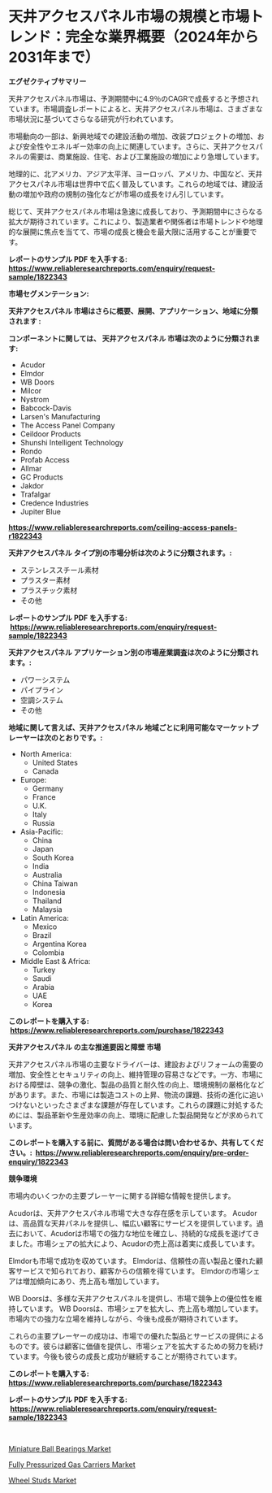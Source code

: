 <p><h1>天井アクセスパネル市場の規模と市場トレンド：完全な業界概要（2024年から2031年まで）</h1></p><p><strong>エグゼクティブサマリー</strong></p>
<p><p>天井アクセスパネル市場は、予測期間中に4.9％のCAGRで成長すると予想されています。市場調査レポートによると、天井アクセスパネル市場は、さまざまな市場状況に基づいてさらなる研究が行われています。</p><p>市場動向の一部は、新興地域での建設活動の増加、改装プロジェクトの増加、および安全性やエネルギー効率の向上に関連しています。さらに、天井アクセスパネルの需要は、商業施設、住宅、および工業施設の増加により急増しています。</p><p>地理的に、北アメリカ、アジア太平洋、ヨーロッパ、アメリカ、中国など、天井アクセスパネル市場は世界中で広く普及しています。これらの地域では、建設活動の増加や政府の規制の強化などが市場の成長をけん引しています。</p><p>総じて、天井アクセスパネル市場は急速に成長しており、予測期間中にさらなる拡大が期待されています。これにより、製造業者や関係者は市場トレンドや地理的な展開に焦点を当てて、市場の成長と機会を最大限に活用することが重要です。</p></p>
<p><strong>レポートのサンプル PDF を入手する: <a href="https://www.reliableresearchreports.com/enquiry/request-sample/1822343">https://www.reliableresearchreports.com/enquiry/request-sample/1822343</a></strong></p>
<p><strong>市場セグメンテーション:</strong></p>
<p><strong> 天井アクセスパネル 市場はさらに概要、展開、アプリケーション、地域に分類されます :</strong></p>
<p><strong>コンポーネントに関しては、 天井アクセスパネル 市場は次のように分類されます: &nbsp;</strong></p>
<p><ul><li>Acudor</li><li>Elmdor</li><li>WB Doors</li><li>Milcor</li><li>Nystrom</li><li>Babcock-Davis</li><li>Larsen's Manufacturing</li><li>The Access Panel Company</li><li>Ceildoor Products</li><li>Shunshi Intelligent Technology</li><li>Rondo</li><li>Profab Access</li><li>Allmar</li><li>GC Products</li><li>Jakdor</li><li>Trafalgar</li><li>Credence Industries</li><li>Jupiter Blue</li></ul></p>
<p><strong><a href="https://www.reliableresearchreports.com/ceiling-access-panels-r1822343">https://www.reliableresearchreports.com/ceiling-access-panels-r1822343</a></strong></p>
<p><strong> 天井アクセスパネル タイプ別の市場分析は次のように分類されます。:</strong></p>
<p><ul><li>ステンレススチール素材</li><li>プラスター素材</li><li>プラスチック素材</li><li>その他</li></ul></p>
<p><strong>レポートのサンプル PDF を入手する: &nbsp;<a href="https://www.reliableresearchreports.com/enquiry/request-sample/1822343">https://www.reliableresearchreports.com/enquiry/request-sample/1822343</a></strong></p>
<p><strong> 天井アクセスパネル アプリケーション別の市場産業調査は次のように分類されます。:</strong></p>
<p><ul><li>パワーシステム</li><li>パイプライン</li><li>空調システム</li><li>その他</li></ul></p>
<p><strong>地域に関して言えば、天井アクセスパネル 地域ごとに利用可能なマーケットプレーヤーは次のとおりです。:</strong></p>
<p><ul>
    <li>
        North America:
        <ul>
            <li>United States</li>
            <li>Canada</li>
        </ul>
    </li>
    <li>
        Europe:
        <ul>
            <li>Germany</li>
            <li>France</li>
            <li>U.K.</li>
            <li>Italy</li>
            <li>Russia</li>
        </ul>
    </li>
    <li>
        Asia-Pacific:
        <ul>
            <li>China</li>
            <li>Japan</li>
            <li>South Korea</li>
            <li>India</li>
            <li>Australia</li>
            <li>China Taiwan</li>
            <li>Indonesia</li>
            <li>Thailand</li>
            <li>Malaysia</li>
        </ul>
    </li>
    <li>
        Latin America:
        <ul>
            <li>Mexico</li>
            <li>Brazil</li>
            <li>Argentina Korea</li>
            <li>Colombia</li>
        </ul>
    </li>
    <li>
        Middle East & Africa:
        <ul>
            <li>Turkey</li>
            <li>Saudi</li>
            <li>Arabia</li>
            <li>UAE</li>
            <li>Korea</li>
        </ul>
    </li>
    </ul></p>
<p><strong>このレポートを購入する: &nbsp;<a href="https://www.reliableresearchreports.com/purchase/1822343">https://www.reliableresearchreports.com/purchase/1822343</a></strong></p>
<p><strong>天井アクセスパネル の主な推進要因と障壁 市場</strong></p>
<p><p>天井アクセスパネル市場の主要なドライバーは、建設およびリフォームの需要の増加、安全性とセキュリティの向上、維持管理の容易さなどです。一方、市場における障壁は、競争の激化、製品の品質と耐久性の向上、環境規制の厳格化などがあります。また、市場には製造コストの上昇、物流の課題、技術の進化に追いつけないといったさまざまな課題が存在しています。これらの課題に対処するためには、製品革新や生産効率の向上、環境に配慮した製品開発などが求められています。</p></p>
<p><strong>このレポートを購入する前に、質問がある場合は問い合わせるか、共有してください。:&nbsp; <a href="https://www.reliableresearchreports.com/enquiry/pre-order-enquiry/1822343">https://www.reliableresearchreports.com/enquiry/pre-order-enquiry/1822343</a></strong></p>
<p><strong>競争環境</strong></p>
<p><p>市場内のいくつかの主要プレーヤーに関する詳細な情報を提供します。</p><p>Acudorは、天井アクセスパネル市場で大きな存在感を示しています。 Acudorは、高品質な天井パネルを提供し、幅広い顧客にサービスを提供しています。過去において、Acudorは市場での強力な地位を確立し、持続的な成長を遂げてきました。市場シェアの拡大により、Acudorの売上高は着実に成長しています。</p><p>Elmdorも市場で成功を収めています。 Elmdorは、信頼性の高い製品と優れた顧客サービスで知られており、顧客からの信頼を得ています。 Elmdorの市場シェアは増加傾向にあり、売上高も増加しています。</p><p>WB Doorsは、多様な天井アクセスパネルを提供し、市場で競争上の優位性を維持しています。 WB Doorsは、市場シェアを拡大し、売上高も増加しています。市場内での強力な立場を維持しながら、今後も成長が期待されています。</p><p>これらの主要プレーヤーの成功は、市場での優れた製品とサービスの提供によるものです。彼らは顧客に価値を提供し、市場シェアを拡大するための努力を続けています。今後も彼らの成長と成功が継続することが期待されています。</p></p>
<p><strong>このレポートを購入する: &nbsp; <a href="https://www.reliableresearchreports.com/purchase/1822343">https://www.reliableresearchreports.com/purchase/1822343</a></strong></p>
<p><strong>レポートのサンプル PDF を入手する: &nbsp;<a href="https://www.reliableresearchreports.com/enquiry/request-sample/1822343">https://www.reliableresearchreports.com/enquiry/request-sample/1822343</a></strong><strong></strong></p>
<p>&nbsp;</p>
<p><p><a href="https://www.linkedin.com/pulse/miniature-ball-bearings-market-size-reveals-best-marketing-polbe?trackingId=bwa1IvPWHWMDt4bb0kcoOg%3D%3D">Miniature Ball Bearings Market</a></p><p><a href="https://www.linkedin.com/pulse/fully-pressurized-gas-carriers-market-provides-comprehensive-iatfe?trackingId=gaJ%2FiIX8WcWmX6tXgniPkg%3D%3D">Fully Pressurized Gas Carriers Market</a></p><p><a href="https://www.linkedin.com/pulse/wheel-studs-market-size-examines-its-scope-primary-focus-growth-e6y6e?trackingId=pM%2BEPdSDtMcbqlOAeU4f9g%3D%3D">Wheel Studs Market</a></p></p>
